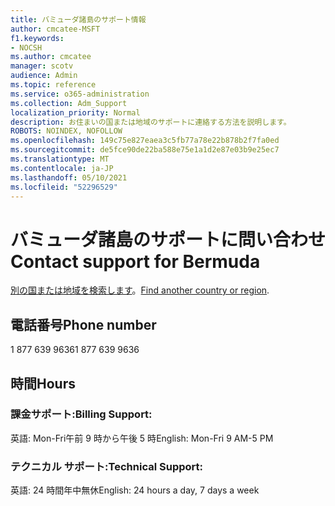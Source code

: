 ```yaml
---
title: バミューダ諸島のサポート情報
author: cmcatee-MSFT
f1.keywords:
- NOCSH
ms.author: cmcatee
manager: scotv
audience: Admin
ms.topic: reference
ms.service: o365-administration
ms.collection: Adm_Support
localization_priority: Normal
description: お住まいの国または地域のサポートに連絡する方法を説明します。
ROBOTS: NOINDEX, NOFOLLOW
ms.openlocfilehash: 149c75e827eaea3c5fb77a78e22b878b2f7fa0ed
ms.sourcegitcommit: de5fce90de22ba588e75e1a1d2e87e03b9e25ec7
ms.translationtype: MT
ms.contentlocale: ja-JP
ms.lasthandoff: 05/10/2021
ms.locfileid: "52296529"
---
```

# <a name="contact-support-for-bermuda"></a><span data-ttu-id="1aadb-103">バミューダ諸島のサポートに問い合わせ</span><span class="sxs-lookup"><span data-stu-id="1aadb-103">Contact support for Bermuda</span></span>

<span data-ttu-id="1aadb-104">[別の国または地域を検索します](../../business-video/get-help-support.md)。</span><span class="sxs-lookup"><span data-stu-id="1aadb-104">[Find another country or region](../../business-video/get-help-support.md).</span></span>

## <a name="phone-number"></a><span data-ttu-id="1aadb-105">電話番号</span><span class="sxs-lookup"><span data-stu-id="1aadb-105">Phone number</span></span>
<span data-ttu-id="1aadb-106">1 877 639 9636</span><span class="sxs-lookup"><span data-stu-id="1aadb-106">1 877 639 9636</span></span>

## <a name="hours"></a><span data-ttu-id="1aadb-107">時間</span><span class="sxs-lookup"><span data-stu-id="1aadb-107">Hours</span></span>
### <a name="billing-support"></a><span data-ttu-id="1aadb-108">課金サポート:</span><span class="sxs-lookup"><span data-stu-id="1aadb-108">Billing Support:</span></span>

<span data-ttu-id="1aadb-109">英語: Mon-Fri午前 9 時から午後 5 時</span><span class="sxs-lookup"><span data-stu-id="1aadb-109">English: Mon-Fri 9 AM-5 PM</span></span>

### <a name="technical-support"></a><span data-ttu-id="1aadb-110">テクニカル サポート:</span><span class="sxs-lookup"><span data-stu-id="1aadb-110">Technical Support:</span></span>

<span data-ttu-id="1aadb-111">英語: 24 時間年中無休</span><span class="sxs-lookup"><span data-stu-id="1aadb-111">English: 24 hours a day, 7 days a week</span></span>
